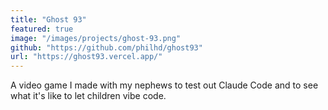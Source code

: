```yaml
---
title: "Ghost 93"
featured: true
image: "/images/projects/ghost-93.png"
github: "https://github.com/philhd/ghost93"
url: "https://ghost93.vercel.app/"
---
```


A video game I made with my nephews to test out Claude Code and to see what it's like to let children vibe code.